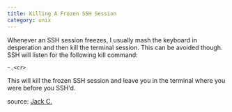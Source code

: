 ```yaml
---
title: Killing A Frozen SSH Session
category: unix
---
```


Whenever an SSH session freezes, I usually mash the keyboard in desperation
and then kill the terminal session. This can be avoided though. SSH will
listen for the following kill command:

```
~.<cr>
```

This will kill the frozen SSH session and leave you in the terminal where
you were before you SSH'd.

source: [Jack C.](http://hashrocket.com/team/jack-christensen)
